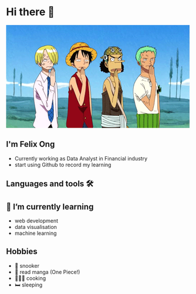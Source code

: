 # Hi there 👋

![](https://github.com/davidjin7/davidjin7/blob/main/one_piece%20gif.gif)

## I'm Felix Ong 
  - Currently working as Data Analyst in Financial industry
  - start using Github to record my learning

## Languages and tools 🛠


## 🌱 I’m currently learning              
  - web development
  - data visualisation
  - machine learning 

## Hobbies 
  - 🎱 snooker
  - 📙 read manga (One Piece!) 
  - 👨🏻‍🍳 cooking
  - 🛏 sleeping
    
    


